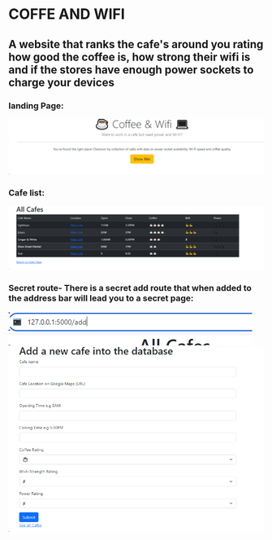 # COFFE AND WIFI

## A website that ranks the cafe's around you rating how good the coffee is, how strong their wifi is and if the stores have enough power sockets to charge your devices

### landing Page:
![img.png](img.png)


### Cafe list:
![img_1.png](img_1.png)


### Secret route- There is a secret add route that when added to the address bar will lead you to a secret page:
![img_2.png](img_2.png)
![img_3.png](img_3.png)